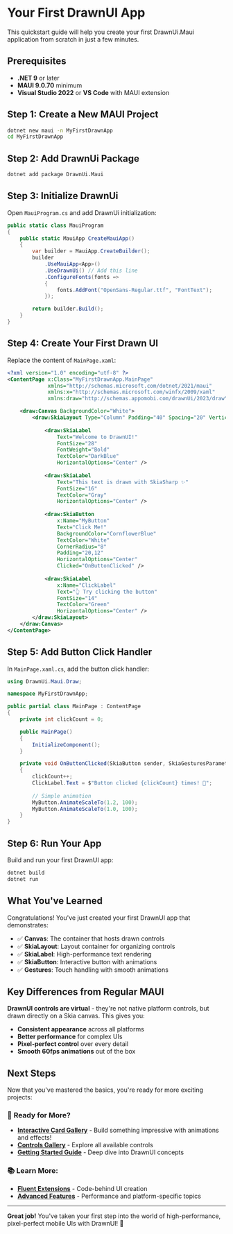 # Your First DrawnUI App

This quickstart guide will help you create your first DrawnUi.Maui application from scratch in just a few minutes.

## Prerequisites

- **.NET 9** or later
- **MAUI 9.0.70** minimum
- **Visual Studio 2022** or **VS Code** with MAUI extension

## Step 1: Create a New MAUI Project

```bash
dotnet new maui -n MyFirstDrawnApp
cd MyFirstDrawnApp
```

## Step 2: Add DrawnUi Package

```bash
dotnet add package DrawnUi.Maui
```

## Step 3: Initialize DrawnUi

Open `MauiProgram.cs` and add DrawnUi initialization:

```csharp
public static class MauiProgram
{
    public static MauiApp CreateMauiApp()
    {
        var builder = MauiApp.CreateBuilder();
        builder
            .UseMauiApp<App>()
            .UseDrawnUi() // Add this line
            .ConfigureFonts(fonts =>
            {
                fonts.AddFont("OpenSans-Regular.ttf", "FontText");
            });

        return builder.Build();
    }
}
```

## Step 4: Create Your First Drawn UI

Replace the content of `MainPage.xaml`:

```xml
<?xml version="1.0" encoding="utf-8" ?>
<ContentPage x:Class="MyFirstDrawnApp.MainPage"
             xmlns="http://schemas.microsoft.com/dotnet/2021/maui"
             xmlns:x="http://schemas.microsoft.com/winfx/2009/xaml"
             xmlns:draw="http://schemas.appomobi.com/drawnUi/2023/draw">

    <draw:Canvas BackgroundColor="White">
        <draw:SkiaLayout Type="Column" Padding="40" Spacing="20" VerticalOptions="Center">
            
            <draw:SkiaLabel 
                Text="Welcome to DrawnUI!" 
                FontSize="28" 
                FontWeight="Bold"
                TextColor="DarkBlue" 
                HorizontalOptions="Center" />
                
            <draw:SkiaLabel 
                Text="This text is drawn with SkiaSharp ✨" 
                FontSize="16" 
                TextColor="Gray" 
                HorizontalOptions="Center" />
                
            <draw:SkiaButton 
                x:Name="MyButton"
                Text="Click Me!" 
                BackgroundColor="CornflowerBlue"
                TextColor="White"
                CornerRadius="8"
                Padding="20,12"
                HorizontalOptions="Center"
                Clicked="OnButtonClicked" />
                
            <draw:SkiaLabel 
                x:Name="ClickLabel"
                Text="👆 Try clicking the button" 
                FontSize="14" 
                TextColor="Green" 
                HorizontalOptions="Center" />
        </draw:SkiaLayout>
    </draw:Canvas>
</ContentPage>
```

## Step 5: Add Button Click Handler

In `MainPage.xaml.cs`, add the button click handler:

```csharp
using DrawnUi.Maui.Draw;

namespace MyFirstDrawnApp;

public partial class MainPage : ContentPage
{
    private int clickCount = 0;

    public MainPage()
    {
        InitializeComponent();
    }

    private void OnButtonClicked(SkiaButton sender, SkiaGesturesParameters args)
    {
        clickCount++;
        ClickLabel.Text = $"Button clicked {clickCount} times! 🎉";
        
        // Simple animation
        MyButton.AnimateScaleTo(1.2, 100);
        MyButton.AnimateScaleTo(1.0, 100);
    }
}
```

## Step 6: Run Your App

Build and run your first DrawnUI app:

```bash
dotnet build
dotnet run
```

## What You've Learned

Congratulations! You've just created your first DrawnUI app that demonstrates:

- ✅ **Canvas**: The container that hosts drawn controls
- ✅ **SkiaLayout**: Layout container for organizing controls
- ✅ **SkiaLabel**: High-performance text rendering
- ✅ **SkiaButton**: Interactive button with animations
- ✅ **Gestures**: Touch handling with smooth animations

## Key Differences from Regular MAUI

**DrawnUI controls are virtual** - they're not native platform controls, but drawn directly on a Skia canvas. This gives you:

- **Consistent appearance** across all platforms
- **Better performance** for complex UIs
- **Pixel-perfect control** over every detail
- **Smooth 60fps animations** out of the box

## Next Steps

Now that you've mastered the basics, you're ready for more exciting projects:

### 🚀 **Ready for More?**
- **[Interactive Card Gallery](interactive-cards.md)** - Build something impressive with animations and effects!
- **[Controls Gallery](controls/index.md)** - Explore all available controls
- **[Getting Started Guide](getting-started.md)** - Deep dive into DrawnUI concepts

### 📚 **Learn More:**
- **[Fluent Extensions](fluent-extensions.md)** - Code-behind UI creation
- **[Advanced Features](advanced/index.md)** - Performance and platform-specific topics

---

**Great job!** You've taken your first step into the world of high-performance, pixel-perfect mobile UIs with DrawnUI! 🎉